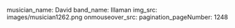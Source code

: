 musician_name: David
band_name: Illaman
img_src: images/musician1262.png
onmouseover_src: 
pagination_pageNumber: 1248